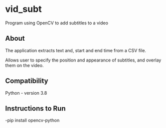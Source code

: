 # vid_subt
Program using OpenCV to add subtitles to a video

## About 
The application extracts text and, start and end time from a CSV file. 

Allows user to specify the position and appearance of subtitles, and overlay them on the video.

## Compatibility 
Python - version 3.8

## Instructions to Run 
-pip install opencv-python
